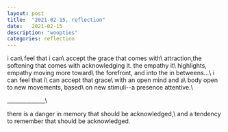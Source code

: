 ```yaml
---
layout: post
title:  "2021-02-15, reflection"
date:   2021-02-15
description: "woopties"
categories: reflection
---
```

i can\\
feel that i can\\
accept the grace that comes with\\
attraction,the softening that comes with acknowledging it. the empathy it\\
highlights, empathy moving more toward\\
the forefront, and into the in betweens...\\
i can feel that i\\
can accept that grace\\
with an open mind and a\\
body open to new movements, based\\
on new stimuli--a presence attentive.\\

______________\\

there is a danger in memory that should be acknowledged,\\
and a tendency to remember that should be acknowledged.
